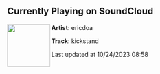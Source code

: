 ## Currently Playing on SoundCloud

[<img align="left" width="100" src="https://i1.sndcdn.com/artworks-DUkTcfk3Npmr-0-t500x500.jpg">](https://soundcloud.com/ericdoa/kickstand)

**Artist**: ericdoa 

**Track**: kickstand

Last updated at 10/24/2023 08:58
